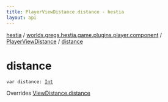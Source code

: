 ```yaml
---
title: PlayerViewDistance.distance - hestia
layout: api
---
```


<div class='api-docs-breadcrumbs'><a href="../../index.html">hestia</a> / <a href="../index.html">worlds.gregs.hestia.game.plugins.player.component</a> / <a href="index.html">PlayerViewDistance</a> / <a href="./distance.html">distance</a></div>

# distance

<div class="signature"><code><span class="keyword">var </span><span class="identifier">distance</span><span class="symbol">: </span><a href="https://kotlinlang.org/api/latest/jvm/stdlib/kotlin/-int/index.html"><span class="identifier">Int</span></a></code></div>

Overrides <a href="../../worlds.gregs.hestia.game.plugins.core.components.map/-view-distance/distance.html">ViewDistance.distance</a>

